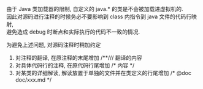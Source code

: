 由于 Java 类加载器的限制, 自定义的 java.* 的类是不会被加载进虚拟机的.   
因此对源码进行注释的时候务必不要影响到 class 内指令到 java 文件的代码行映射,  
避免造成 debug 时断点和实际执行的代码不一致的情况. 

为避免上述问题, 对源码注释时稍加约定
1. 对注释的翻译, 在原注释的末尾增加 /**/// 翻译的内容
2. 对具体代码行的注释, 在原代码行尾增加 /* 内容 */
3. 对某类的详细解读, 解读放置于单独的文件并在类定义的行尾增加 /* @doc doc/xxx.md */
